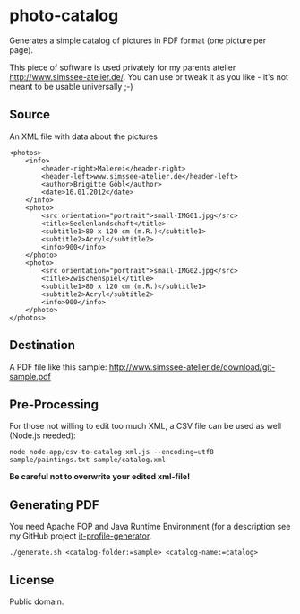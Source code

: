 # photo-catalog

Generates a simple catalog of pictures in PDF format (one picture per page).

This piece of software is used privately for my parents atelier <http://www.simssee-atelier.de/>.
You can use or tweak it as you like - it's not meant to be usable universally ;-)

## Source

An XML file with data about the pictures

    <photos>
        <info>
            <header-right>Malerei</header-right>
            <header-left>www.simssee-atelier.de</header-left>
            <author>Brigitte Göbl</author>
            <date>16.01.2012</date>
        </info>
        <photo>
            <src orientation="portrait">small-IMG01.jpg</src>
            <title>Seelenlandschaft</title>
            <subtitle1>80 x 120 cm (m.R.)</subtitle1>
            <subtitle2>Acryl</subtitle2>
            <info>900</info>
        </photo>
        <photo>
            <src orientation="portrait">small-IMG02.jpg</src>
            <title>Zwischenspiel</title>
            <subtitle1>80 x 120 cm (m.R.)</subtitle1>
            <subtitle2>Acryl</subtitle2>
            <info>900</info>
        </photo>
    </photos>

## Destination

A PDF file like this sample: <http://www.simssee-atelier.de/download/git-sample.pdf>

## Pre-Processing

For those not willing to edit too much XML, a CSV file can be used as well (Node.js needed):

    node node-app/csv-to-catalog-xml.js --encoding=utf8 sample/paintings.txt sample/catalog.xml

**Be careful not to overwrite your edited xml-file!**

## Generating PDF

You need Apache FOP and Java Runtime Environment (for a description see my GitHub project [it-profile-generator](https://github.com/hgoebl/it-profile-generator).

    ./generate.sh <catalog-folder:=sample> <catalog-name:=catalog>

## License

Public domain.
